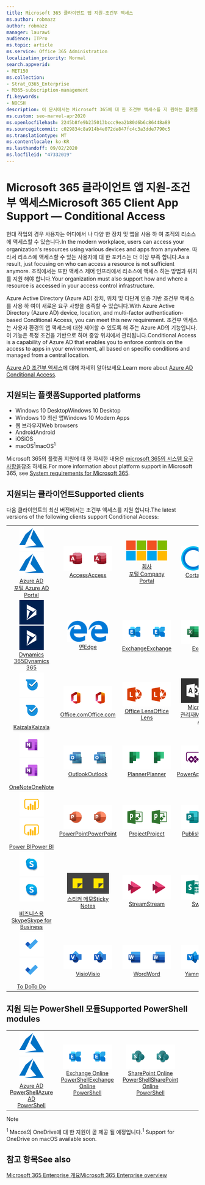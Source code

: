 ```yaml
---
title: Microsoft 365 클라이언트 앱 지원-조건부 액세스
ms.author: robmazz
author: robmazz
manager: laurawi
audience: ITPro
ms.topic: article
ms.service: Office 365 Administration
localization_priority: Normal
search.appverid:
- MET150
ms.collection:
- Strat_O365_Enterprise
- M365-subscription-management
f1.keywords:
- NOCSH
description: 이 문서에서는 Microsoft 365에 대 한 조건부 액세스를 지 원하는 플랫폼, 클라이언트 및 Powershell 모듈에 대해 설명 합니다.
ms.custom: seo-marvel-apr2020
ms.openlocfilehash: 2245b8fe9b235013bccc9ea2b80d6b6c86448a89
ms.sourcegitcommit: c029834c8a914b4e072de847fc4c3a3dde7790c5
ms.translationtype: MT
ms.contentlocale: ko-KR
ms.lasthandoff: 09/02/2020
ms.locfileid: "47332019"
---
```

# <a name="microsoft-365-client-app-support--conditional-access"></a><span data-ttu-id="34a65-103">Microsoft 365 클라이언트 앱 지원-조건부 액세스</span><span class="sxs-lookup"><span data-stu-id="34a65-103">Microsoft 365 Client App Support — Conditional Access</span></span>

<span data-ttu-id="34a65-104">현대 작업의 경우 사용자는 어디에서 나 다양 한 장치 및 앱을 사용 하 여 조직의 리소스에 액세스할 수 있습니다.</span><span class="sxs-lookup"><span data-stu-id="34a65-104">In the modern workplace, users can access your organization's resources using various devices and apps from anywhere.</span></span> <span data-ttu-id="34a65-105">따라서 리소스에 액세스할 수 있는 사용자에 대 한 포커스는 더 이상 부족 합니다.</span><span class="sxs-lookup"><span data-stu-id="34a65-105">As a result, just focusing on who can access a resource is not sufficient anymore.</span></span> <span data-ttu-id="34a65-106">조직에서는 또한 액세스 제어 인프라에서 리소스에 액세스 하는 방법과 위치를 지원 해야 합니다.</span><span class="sxs-lookup"><span data-stu-id="34a65-106">Your organization must also support how and where a resource is accessed in your access control infrastructure.</span></span>

<span data-ttu-id="34a65-107">Azure Active Directory (Azure AD) 장치, 위치 및 다단계 인증 기반 조건부 액세스를 사용 하 여이 새로운 요구 사항을 충족할 수 있습니다.</span><span class="sxs-lookup"><span data-stu-id="34a65-107">With Azure Active Directory (Azure AD) device, location, and multi-factor authentication-based Conditional Access, you can meet this new requirement.</span></span> <span data-ttu-id="34a65-108">조건부 액세스는 사용자 환경의 앱 액세스에 대한 제어할 수 있도록 해 주는 Azure AD의 기능입니다. 이 기능은 특정 조건을 기반으로 하며 중앙 위치에서 관리됩니다.</span><span class="sxs-lookup"><span data-stu-id="34a65-108">Conditional Access is a capability of Azure AD that enables you to enforce controls on the access to apps in your environment, all based on specific conditions and managed from a central location.</span></span>

<span data-ttu-id="34a65-109">[Azure AD 조건부 액세스](https://docs.microsoft.com/azure/active-directory/conditional-access/)에 대해 자세히 알아보세요.</span><span class="sxs-lookup"><span data-stu-id="34a65-109">Learn more about [Azure AD Conditional Access](https://docs.microsoft.com/azure/active-directory/conditional-access/).</span></span>

## <a name="supported-platforms"></a><span data-ttu-id="34a65-110">지원되는 플랫폼</span><span class="sxs-lookup"><span data-stu-id="34a65-110">Supported platforms</span></span>

 - <span data-ttu-id="34a65-111">Windows 10 Desktop</span><span class="sxs-lookup"><span data-stu-id="34a65-111">Windows 10 Desktop</span></span>
 - <span data-ttu-id="34a65-112">Windows 10 최신 앱</span><span class="sxs-lookup"><span data-stu-id="34a65-112">Windows 10 Modern Apps</span></span>
 - <span data-ttu-id="34a65-113">웹 브라우저</span><span class="sxs-lookup"><span data-stu-id="34a65-113">Web browsers</span></span>
 - <span data-ttu-id="34a65-114">Android</span><span class="sxs-lookup"><span data-stu-id="34a65-114">Android</span></span>
 - <span data-ttu-id="34a65-115">iOS</span><span class="sxs-lookup"><span data-stu-id="34a65-115">iOS</span></span>
 - <span data-ttu-id="34a65-116">macOS<sup>1</sup></span><span class="sxs-lookup"><span data-stu-id="34a65-116">macOS<sup>1</sup></span></span>

<span data-ttu-id="34a65-117">Microsoft 365의 플랫폼 지원에 대 한 자세한 내용은 [microsoft 365의 시스템 요구 사항을](https://products.office.com/office-system-requirements)참조 하세요.</span><span class="sxs-lookup"><span data-stu-id="34a65-117">For more information about platform support in Microsoft 365, see [System requirements for Microsoft 365](https://products.office.com/office-system-requirements).</span></span>

## <a name="supported-clients"></a><span data-ttu-id="34a65-118">지원되는 클라이언트</span><span class="sxs-lookup"><span data-stu-id="34a65-118">Supported clients</span></span>

<span data-ttu-id="34a65-119">다음 클라이언트의 최신 버전에서는 조건부 액세스를 지원 합니다.</span><span class="sxs-lookup"><span data-stu-id="34a65-119">The latest versions of the following clients support Conditional Access:</span></span>

| | | | | | |
|:---:|:---:|:---:|:---:|:---:|:---:|
| <span data-ttu-id="34a65-120">![Azure 아이콘](../media/o365-azure-64x64.png)</span><span class="sxs-lookup"><span data-stu-id="34a65-120">![Azure icon](../media/o365-azure-64x64.png)</span></span> <br> [<span data-ttu-id="34a65-121">Azure AD <br> 포털 </span><span class="sxs-lookup"><span data-stu-id="34a65-121">Azure AD <br> Portal </span></span>](https://azure.microsoft.com/features/azure-portal/) | <span data-ttu-id="34a65-122">![Access 아이콘](../media/o365-access-64x64.png)</span><span class="sxs-lookup"><span data-stu-id="34a65-122">![Access icon](../media/o365-access-64x64.png)</span></span> <br> [<span data-ttu-id="34a65-123">Access</span><span class="sxs-lookup"><span data-stu-id="34a65-123">Access</span></span>](https://products.office.com/access) | <span data-ttu-id="34a65-124">![회사 포털 아이콘](../media/o365-microsoft-64x64.png)</span><span class="sxs-lookup"><span data-stu-id="34a65-124">![Company portal icon](../media/o365-microsoft-64x64.png)</span></span> <br> [<span data-ttu-id="34a65-125">회사 <br> 포털 </span><span class="sxs-lookup"><span data-stu-id="34a65-125">Company <br> Portal </span></span>](https://docs.microsoft.com/intune-user-help/sign-in-to-the-company-portal)  | <span data-ttu-id="34a65-126">![Cortana 아이콘](../media/o365-cortana-64x64.png)</span><span class="sxs-lookup"><span data-stu-id="34a65-126">![Cortana icon](../media/o365-cortana-64x64.png)</span></span> <br> [<span data-ttu-id="34a65-127">Cortana</span><span class="sxs-lookup"><span data-stu-id="34a65-127">Cortana</span></span>](https://www.microsoft.com/cortana) | <span data-ttu-id="34a65-128">![Delve 아이콘](../media/o365-delve-64x64.png)</span><span class="sxs-lookup"><span data-stu-id="34a65-128">![Delve icon](../media/o365-delve-64x64.png)</span></span> <br> [<span data-ttu-id="34a65-129">Delve</span><span class="sxs-lookup"><span data-stu-id="34a65-129">Delve</span></span>](https://products.office.com/business/intelligent-search) 
| <span data-ttu-id="34a65-130">![Dynamics 365 아이콘](../media/o365-dynamics365-64x64.png)</span><span class="sxs-lookup"><span data-stu-id="34a65-130">![Dynamics 365 icon](../media/o365-dynamics365-64x64.png)</span></span> <br> [<span data-ttu-id="34a65-131">Dynamics 365</span><span class="sxs-lookup"><span data-stu-id="34a65-131">Dynamics 365</span></span>](https://dynamics.microsoft.com) | <span data-ttu-id="34a65-132">![에 지 아이콘](../media/o365-edge-64x64.png)</span><span class="sxs-lookup"><span data-stu-id="34a65-132">![Edge icon](../media/o365-edge-64x64.png)</span></span> <br> [<span data-ttu-id="34a65-133">면</span><span class="sxs-lookup"><span data-stu-id="34a65-133">Edge</span></span>](https://www.microsoft.com/windows/microsoft-edge) | <span data-ttu-id="34a65-134">![Exchange 아이콘](../media/o365-exchange-64x64.png)</span><span class="sxs-lookup"><span data-stu-id="34a65-134">![Exchange icon](../media/o365-exchange-64x64.png)</span></span> <br> [<span data-ttu-id="34a65-135">Exchange</span><span class="sxs-lookup"><span data-stu-id="34a65-135">Exchange</span></span>](https://products.office.com/exchange/exchange-online) | <span data-ttu-id="34a65-136">![Excel 아이콘](../media/o365-excel-64x64.png)</span><span class="sxs-lookup"><span data-stu-id="34a65-136">![Excel icon](../media/o365-excel-64x64.png)</span></span> <br> [<span data-ttu-id="34a65-137">Excel</span><span class="sxs-lookup"><span data-stu-id="34a65-137">Excel</span></span>](https://products.office.com/excel) | <span data-ttu-id="34a65-138">![Forms 아이콘](../media/o365-forms-64x64.png)</span><span class="sxs-lookup"><span data-stu-id="34a65-138">![Forms icon](../media/o365-forms-64x64.png)</span></span> <br> [<span data-ttu-id="34a65-139">Forms​​</span><span class="sxs-lookup"><span data-stu-id="34a65-139">Forms</span></span>](https://flow.microsoft.com/connectors/shared_microsoftforms/microsoft-forms/) 
| <span data-ttu-id="34a65-140">![Kaizala 아이콘](../media/o365-kaizala-64x64.png)</span><span class="sxs-lookup"><span data-stu-id="34a65-140">![Kaizala icon](../media/o365-kaizala-64x64.png)</span></span> <br> [<span data-ttu-id="34a65-141">Kaizala</span><span class="sxs-lookup"><span data-stu-id="34a65-141">Kaizala</span></span>](https://products.office.com/en/business/microsoft-kaizala) | <span data-ttu-id="34a65-142">![Office.com 아이콘](../media/o365-office-64x64.png)</span><span class="sxs-lookup"><span data-stu-id="34a65-142">![Office.com icon](../media/o365-office-64x64.png)</span></span> <br> [<span data-ttu-id="34a65-143">Office.com</span><span class="sxs-lookup"><span data-stu-id="34a65-143">Office.com</span></span>](https://www.office.com/) | <span data-ttu-id="34a65-144">![렌즈 아이콘](../media/o365-lens-64x64.png)</span><span class="sxs-lookup"><span data-stu-id="34a65-144">![Lens icon](../media/o365-lens-64x64.png)</span></span> <br> [<span data-ttu-id="34a65-145">Office Lens</span><span class="sxs-lookup"><span data-stu-id="34a65-145">Office Lens</span></span>](https://www.microsoft.com/p/office-lens/9wzdncrfj3t8?activetab=pivot%3Aoverviewtab) | <span data-ttu-id="34a65-146">![Office 365 관리 아이콘](../media/o365-o365admin-64x64.png)</span><span class="sxs-lookup"><span data-stu-id="34a65-146">![Office 365 Admin icon](../media/o365-o365admin-64x64.png)</span></span> <br> [<span data-ttu-id="34a65-147">Microsoft 365 <br> 관리자</span><span class="sxs-lookup"><span data-stu-id="34a65-147">Microsoft 365 <br> Admin</span></span>](https://products.office.com/business/manage-office-365-admin-app) | <span data-ttu-id="34a65-148">![비즈니스용 OneDrive 아이콘](../media/o365-OneDrive-64x64.png)</span><span class="sxs-lookup"><span data-stu-id="34a65-148">![OneDrive for Business icon](../media/o365-OneDrive-64x64.png)</span></span> <br> [<span data-ttu-id="34a65-149">OneDrive<sup>1</sup></span><span class="sxs-lookup"><span data-stu-id="34a65-149">OneDrive<sup>1</sup></span></span>](https://products.office.com/onedrive-for-business/online-cloud-storage) 
| <span data-ttu-id="34a65-150">![OneNote 아이콘](../media/o365-OneNote-64x64.png)</span><span class="sxs-lookup"><span data-stu-id="34a65-150">![OneNote icon](../media/o365-OneNote-64x64.png)</span></span> <br> [<span data-ttu-id="34a65-151">OneNote</span><span class="sxs-lookup"><span data-stu-id="34a65-151">OneNote</span></span>](https://products.office.com/onenote) | <span data-ttu-id="34a65-152">![Outlook 아이콘](../media/o365-outlook-64x64.png)</span><span class="sxs-lookup"><span data-stu-id="34a65-152">![Outlook icon](../media/o365-outlook-64x64.png)</span></span> <br> [<span data-ttu-id="34a65-153">Outlook</span><span class="sxs-lookup"><span data-stu-id="34a65-153">Outlook</span></span>](https://products.office.com/outlook) | <span data-ttu-id="34a65-154">![Planner 아이콘](../media/o365-planner-64x64.png)</span><span class="sxs-lookup"><span data-stu-id="34a65-154">![Planner icon](../media/o365-planner-64x64.png)</span></span> <br> [<span data-ttu-id="34a65-155">Planner</span><span class="sxs-lookup"><span data-stu-id="34a65-155">Planner</span></span>](https://products.office.com/business/task-management-software) | <span data-ttu-id="34a65-156">![PowerApps 아이콘](../media/o365-powerapps-64x64.png)</span><span class="sxs-lookup"><span data-stu-id="34a65-156">![PowerApps icon](../media/o365-powerapps-64x64.png)</span></span> <br> [<span data-ttu-id="34a65-157">PowerApps</span><span class="sxs-lookup"><span data-stu-id="34a65-157">PowerApps</span></span>](https://powerapps.microsoft.com) | <span data-ttu-id="34a65-158">![전원 자동화 아이콘](../media/o365-flow-64x64.png)</span><span class="sxs-lookup"><span data-stu-id="34a65-158">![Power Automate icon](../media/o365-flow-64x64.png)</span></span> <br> [<span data-ttu-id="34a65-159">전원 <br> 자동화</span><span class="sxs-lookup"><span data-stu-id="34a65-159">Power <br> Automate</span></span>](https://flow.microsoft.com)
| <span data-ttu-id="34a65-160">![PowerBI 아이콘](../media/o365-powerbi-64x64.png)</span><span class="sxs-lookup"><span data-stu-id="34a65-160">![PowerBI icon](../media/o365-powerbi-64x64.png)</span></span> <br> [<span data-ttu-id="34a65-161">Power BI</span><span class="sxs-lookup"><span data-stu-id="34a65-161">Power BI</span></span>](https://powerbi.microsoft.com) | <span data-ttu-id="34a65-162">![PowerPoint 아이콘](../media/o365-powerpoint-64x64.png)</span><span class="sxs-lookup"><span data-stu-id="34a65-162">![PowerPoint icon](../media/o365-powerpoint-64x64.png)</span></span> <br> [<span data-ttu-id="34a65-163">PowerPoint</span><span class="sxs-lookup"><span data-stu-id="34a65-163">PowerPoint</span></span>](https://products.office.com/powerpoint) | <span data-ttu-id="34a65-164">![Project 아이콘](../media/o365-project-64x64.png)</span><span class="sxs-lookup"><span data-stu-id="34a65-164">![Project icon](../media/o365-project-64x64.png)</span></span> <br> [<span data-ttu-id="34a65-165">Project</span><span class="sxs-lookup"><span data-stu-id="34a65-165">Project</span></span>](https://products.office.com/project) | <span data-ttu-id="34a65-166">![Publisher 아이콘](../media/o365-publisher-64x64.png)</span><span class="sxs-lookup"><span data-stu-id="34a65-166">![Publisher icon](../media/o365-publisher-64x64.png)</span></span> <br> [<span data-ttu-id="34a65-167">Publisher</span><span class="sxs-lookup"><span data-stu-id="34a65-167">Publisher</span></span>](https://products.office.com/publisher) | <span data-ttu-id="34a65-168">![SharePoint 아이콘](../media/o365-sharepoint-64x64.png)</span><span class="sxs-lookup"><span data-stu-id="34a65-168">![SharePoint icon](../media/o365-sharepoint-64x64.png)</span></span> <br> [<span data-ttu-id="34a65-169">Sharepoint</span><span class="sxs-lookup"><span data-stu-id="34a65-169">Sharepoint</span></span>](https://products.office.com/sharepoint) 
| <span data-ttu-id="34a65-170">![비즈니스용 Skype 아이콘](../media/o365-skypeforbusiness-64x64.png)</span><span class="sxs-lookup"><span data-stu-id="34a65-170">![Skype for Business icon](../media/o365-skypeforbusiness-64x64.png)</span></span> <br> [<span data-ttu-id="34a65-171"><br>비즈니스용 Skype</span><span class="sxs-lookup"><span data-stu-id="34a65-171">Skype for <br> Business</span></span>](https://www.skype.com/business/) | <span data-ttu-id="34a65-172">![스티커 메모 아이콘](../media/o365-stickynotes-64x64.png)</span><span class="sxs-lookup"><span data-stu-id="34a65-172">![Sticky Notes icon](../media/o365-stickynotes-64x64.png)</span></span> <br> [<span data-ttu-id="34a65-173">스티커 메모</span><span class="sxs-lookup"><span data-stu-id="34a65-173">Sticky Notes</span></span>](https://www.microsoft.com/p/microsoft-sticky-notes/9nblggh4qghw) | <span data-ttu-id="34a65-174">![Stream 아이콘](../media/o365-stream-64x64.png)</span><span class="sxs-lookup"><span data-stu-id="34a65-174">![Stream icon](../media/o365-stream-64x64.png)</span></span> <br> [<span data-ttu-id="34a65-175">Stream</span><span class="sxs-lookup"><span data-stu-id="34a65-175">Stream</span></span>](https://stream.microsoft.com) | <span data-ttu-id="34a65-176">![Sway 아이콘](../media/o365-sway-64x64.png)</span><span class="sxs-lookup"><span data-stu-id="34a65-176">![Sway icon](../media/o365-sway-64x64.png)</span></span> <br> [<span data-ttu-id="34a65-177">Sway</span><span class="sxs-lookup"><span data-stu-id="34a65-177">Sway</span></span>](https://sway.com) | <span data-ttu-id="34a65-178">![Teams 아이콘](../media/o365-teams-64x64.png)</span><span class="sxs-lookup"><span data-stu-id="34a65-178">![Teams icon](../media/o365-teams-64x64.png)</span></span> <br> [<span data-ttu-id="34a65-179">Teams</span><span class="sxs-lookup"><span data-stu-id="34a65-179">Teams</span></span>](https://products.office.com/microsoft-teams/group-chat-software) 
| <span data-ttu-id="34a65-180">![할 일 아이콘](../media/o365-todo-64x64.png)</span><span class="sxs-lookup"><span data-stu-id="34a65-180">![To Do icon](../media/o365-todo-64x64.png)</span></span> <br> [<span data-ttu-id="34a65-181">To Do</span><span class="sxs-lookup"><span data-stu-id="34a65-181">To Do</span></span>](https://todo.microsoft.com) | <span data-ttu-id="34a65-182">![Visio 아이콘](../media/o365-visio-64x64.png)</span><span class="sxs-lookup"><span data-stu-id="34a65-182">![Visio icon](../media/o365-visio-64x64.png)</span></span> <br> [<span data-ttu-id="34a65-183">Visio</span><span class="sxs-lookup"><span data-stu-id="34a65-183">Visio</span></span>](https://products.office.com/visio/flowchart-software) | <span data-ttu-id="34a65-184">![Word 아이콘](../media/o365-word-64x64.png)</span><span class="sxs-lookup"><span data-stu-id="34a65-184">![Word icon](../media/o365-word-64x64.png)</span></span> <br> [<span data-ttu-id="34a65-185">Word</span><span class="sxs-lookup"><span data-stu-id="34a65-185">Word</span></span>](https://products.office.com/word) | <span data-ttu-id="34a65-186">![Yammer 아이콘](../media/o365-yammer-64x64.png)</span><span class="sxs-lookup"><span data-stu-id="34a65-186">![Yammer icon](../media/o365-yammer-64x64.png)</span></span> <br> [<span data-ttu-id="34a65-187">Yammer</span><span class="sxs-lookup"><span data-stu-id="34a65-187">Yammer</span></span>](https://products.office.com/yammer/yammer-overview)

## <a name="supported-powershell-modules"></a><span data-ttu-id="34a65-188">지원 되는 PowerShell 모듈</span><span class="sxs-lookup"><span data-stu-id="34a65-188">Supported PowerShell modules</span></span>

| | | | | | |
|:---:|:---:|:---:|:---:|:---:|:---:|
| <span data-ttu-id="34a65-189">![Azure 아이콘](../media/o365-azure-64x64.png)</span><span class="sxs-lookup"><span data-stu-id="34a65-189">![Azure icon](../media/o365-azure-64x64.png)</span></span> <br> [<span data-ttu-id="34a65-190">Azure AD <br> PowerShell</span><span class="sxs-lookup"><span data-stu-id="34a65-190">Azure AD <br> PowerShell</span></span>](https://docs.microsoft.com/powershell/azure/active-directory/overview?view=azureadps-2.0) | <span data-ttu-id="34a65-191">![Exchange 아이콘](../media/o365-exchange-64x64.png)</span><span class="sxs-lookup"><span data-stu-id="34a65-191">![Exchange icon](../media/o365-exchange-64x64.png)</span></span> <br> [<span data-ttu-id="34a65-192">Exchange Online <br> PowerShell</span><span class="sxs-lookup"><span data-stu-id="34a65-192">Exchange Online <br> PowerShell</span></span>](https://docs.microsoft.com/powershell/exchange/exchange-online/exchange-online-powershell?view=exchange-ps) | <span data-ttu-id="34a65-193">![SharePoint 아이콘](../media/o365-sharepoint-64x64.png)</span><span class="sxs-lookup"><span data-stu-id="34a65-193">![SharePoint icon](../media/o365-sharepoint-64x64.png)</span></span> <br> [<span data-ttu-id="34a65-194">SharePoint Online <br> PowerShell</span><span class="sxs-lookup"><span data-stu-id="34a65-194">SharePoint Online <br> PowerShell</span></span>](https://docs.microsoft.com/powershell/sharepoint/sharepoint-online/connect-sharepoint-online)

> [!NOTE]
> <span data-ttu-id="34a65-195"><sup>1</sup> Macos의 OneDrive에 대 한 지원이 곧 제공 될 예정입니다.</span><span class="sxs-lookup"><span data-stu-id="34a65-195"><sup>1</sup> Support for OneDrive on macOS available soon.</span></span>

## <a name="see-also"></a><span data-ttu-id="34a65-196">참고 항목</span><span class="sxs-lookup"><span data-stu-id="34a65-196">See also</span></span>

[<span data-ttu-id="34a65-197">Microsoft 365 Enterprise 개요</span><span class="sxs-lookup"><span data-stu-id="34a65-197">Microsoft 365 Enterprise overview</span></span>](microsoft-365-overview.md)
